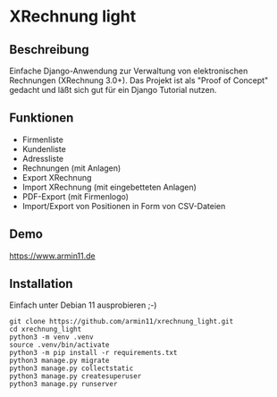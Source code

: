 # XRechnung light

## Beschreibung

Einfache Django-Anwendung zur Verwaltung von elektronischen Rechnungen (XRechnung 3.0+). Das Projekt ist als "Proof of Concept" gedacht und läßt sich gut für ein Django Tutorial nutzen.

## Funktionen

* Firmenliste
* Kundenliste
* Adressliste
* Rechnungen (mit Anlagen)
* Export XRechnung
* Import XRechnung (mit eingebetteten Anlagen)
* PDF-Export (mit Firmenlogo)
* Import/Export von Positionen in Form von CSV-Dateien

 ## Demo
 
https://www.armin11.de

## Installation
 
 Einfach unter Debian 11 ausprobieren ;-) 

 ```console
git clone https://github.com/armin11/xrechnung_light.git
cd xrechnung_light
python3 -m venv .venv
source .venv/bin/activate
python3 -m pip install -r requirements.txt
python3 manage.py migrate
python3 manage.py collectstatic
python3 manage.py createsuperuser
python3 manage.py runserver
```
